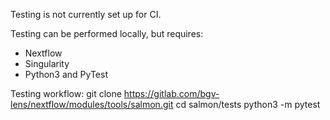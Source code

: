 Testing is not currently set up for CI.

Testing can be performed locally, but requires:

- Nextflow
- Singularity
- Python3 and PyTest

Testing workflow:
git clone https://gitlab.com/bgv-lens/nextflow/modules/tools/salmon.git
cd salmon/tests
python3 -m pytest
